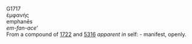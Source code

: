 <body>
  <p>G1717<br>  ἐμφανής  <br> emphanēs  <br><i>em-fan-ace‘ </i><br>From a compound of <a href="g1722.htm">1722</a> and <a href="g5316.htm">5316</a>  <i>apparent</i> <i>in</i> self: - manifest, openly.<br></p>
 </body>